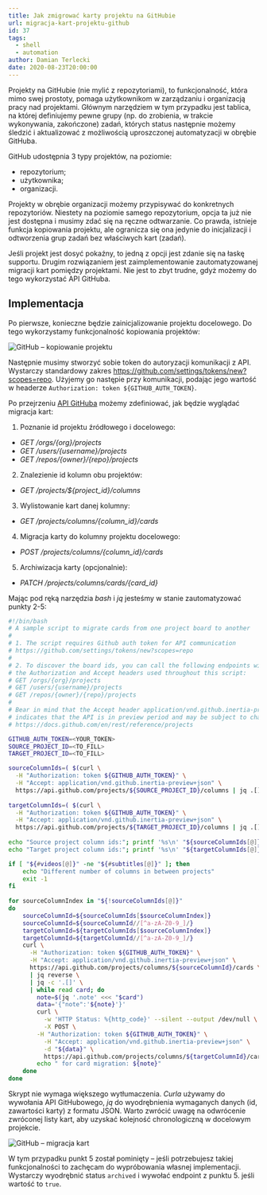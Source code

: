 ```yaml
---
title: Jak zmigrować karty projektu na GitHubie
url: migracja-kart-projektu-github
id: 37
tags:
  - shell
  - automation
author: Damian Terlecki
date: 2020-08-23T20:00:00
---
```


Projekty na GitHubie (nie mylić z repozytoriami), to funkcjonalność, która mimo swej prostoty, pomaga użytkownikom w zarządzaniu i organizacją pracy nad projektami. Głównym narzędziem w tym przypadku jest tablica, na której definiujemy pewne grupy (np. do zrobienia, w trakcie wykonywania, zakończone) zadań, których status następnie możemy śledzić i aktualizować z możliwością uproszczonej automatyzacji w obrębie GitHuba.

GitHub udostępnia 3 typy projektów, na poziomie:
- repozytorium;
- użytkownika;
- organizacji.

Projekty w obrębie organizacji możemy przypisywać do konkretnych repozytoriów. Niestety na poziomie samego repozytorium, opcja ta już nie jest dostępna i 
musimy zdać się na ręczne odtwarzanie.
Co prawda, istnieje funkcja kopiowania projektu, ale ogranicza się ona jedynie do inicjalizacji i odtworzenia grup zadań bez właściwych kart (zadań).

Jeśli projekt jest dosyć pokaźny, to jedną z opcji jest zdanie się na łaskę supportu. Drugim rozwiązaniem jest zaimplementowanie zautomatyzowanej migracji kart pomiędzy projektami. Nie jest to zbyt trudne, gdyż możemy do tego wykorzystać API GitHuba.

## Implementacja

Po pierwsze, konieczne będzie zainicjalizowanie projektu docelowego. Do tego wykorzystamy funkcjonalność kopiowania projektów:

<img src="/img/hq/github-copy-project.png" alt="GitHub – kopiowanie projektu" title="GitHub – kopiowanie projektu">

Następnie musimy stworzyć sobie token do autoryzacji komunikacji z API. Wystarczy standardowy zakres https://github.com/settings/tokens/new?scopes=repo.
Użyjemy go następie przy komunikacji, podając jego wartość w headerze `Authorization: token ${GITHUB_AUTH_TOKEN}`.

Po przejrzeniu [API GitHuba](https://docs.github.com/en/rest/reference/projects) możemy zdefiniować, jak będzie wyglądać migracja kart:
1. Poznanie id projektu źródłowego i docelowego:
  - *GET /orgs/{org}/projects*
  - *GET /users/{username}/projects*
  - *GET /repos/{owner}/{repo}/projects*
2. Znalezienie id kolumn obu projektów:
  - *GET /projects/${project_id}/columns*
3. Wylistowanie kart danej kolumny:
  - *GET /projects/columns/{column_id}/cards*
4. Migracja karty do kolumny projektu docelowego:
  - *POST /projects/columns/{column_id}/cards*
5. Archiwizacja karty (opcjonalnie):
  - *PATCH /projects/columns/cards/{card_id}*

Mając pod ręką narzędzia *bash* i *jq* jesteśmy w stanie zautomatyzować punkty 2-5:

```bash
#!/bin/bash
# A sample script to migrate cards from one project board to another
#  
# 1. The script requires Github auth token for API communication
# https://github.com/settings/tokens/new?scopes=repo
#
# 2. To discover the board ids, you can call the following endpoints with 
# the Authorization and Accept headers used throughout this script:
# GET /orgs/{org}/projects
# GET /users/{username}/projects
# GET /repos/{owner}/{repo}/projects
#
# Bear in mind that the Accept header application/vnd.github.inertia-preview+json
# indicates that the API is in preview period and may be subject to change
# https://docs.github.com/en/rest/reference/projects

GITHUB_AUTH_TOKEN=<YOUR_TOKEN>
SOURCE_PROJECT_ID=<TO_FILL>
TARGET_PROJECT_ID=<TO_FILL>

sourceColumnIds=( $(curl \
  -H "Authorization: token ${GITHUB_AUTH_TOKEN}" \
  -H "Accept: application/vnd.github.inertia-preview+json" \
  https://api.github.com/projects/${SOURCE_PROJECT_ID}/columns | jq .[].id) )
  
targetColumnIds=( $(curl \
  -H "Authorization: token ${GITHUB_AUTH_TOKEN}" \
  -H "Accept: application/vnd.github.inertia-preview+json" \
  https://api.github.com/projects/${TARGET_PROJECT_ID}/columns | jq .[].id) )
  
echo "Source project column ids:"; printf '%s\n' "${sourceColumnIds[@]}"
echo "Target project column ids:"; printf '%s\n' "${targetColumnIds[@]}"

if [ "${#videos[@]}" -ne "${#subtitles[@]}" ]; then
	echo "Different number of columns in between projects"
	exit -1
fi
	
for sourceColumnIndex in "${!sourceColumnIds[@]}"
do
	sourceColumnId=${sourceColumnIds[$sourceColumnIndex]}
	sourceColumnId=${sourceColumnId//[^a-zA-Z0-9_]/}
	targetColumnId=${targetColumnIds[$sourceColumnIndex]}
	targetColumnId=${targetColumnId//[^a-zA-Z0-9_]/}
	curl \
	  -H "Authorization: token ${GITHUB_AUTH_TOKEN}" \
	  -H "Accept: application/vnd.github.inertia-preview+json" \
	  https://api.github.com/projects/columns/${sourceColumnId}/cards \
	  | jq reverse \
	  | jq -c '.[]' \
	  | while read card; do
		note=$(jq '.note' <<< "$card")
		data='{"note":'${note}'}'
		curl \
		  -w 'HTTP Status: %{http_code}' --silent --output /dev/null \
		  -X POST \
	    -H "Authorization: token ${GITHUB_AUTH_TOKEN}" \
		  -H "Accept: application/vnd.github.inertia-preview+json" \
		  -d "${data}" \
		  https://api.github.com/projects/columns/${targetColumnId}/cards
		echo " for card migration: ${note}"
	done
done
```

Skrypt nie wymaga większego wytłumaczenia. *Curla* używamy do wywołania API GitHubowego, *jq* do wyodrębnienia wymaganych danych (id, zawartości karty) z formatu JSON. Warto zwrócić uwagę na odwrócenie zwróconej listy kart, aby uzyskać kolejność chronologiczną w docelowym projekcie.

<img src="/img/hq/github-copy-project-cards.gif" alt="GitHub – migracja kart" title="GitHub – migracja kart">

W tym przypadku punkt 5 został pominięty – jeśli potrzebujesz takiej funkcjonalności to zachęcam do wypróbowania własnej implementacji. Wystarczy wyodrębnić status `archived` i wywołać endpoint z punktu 5. jeśli wartość to `true`.